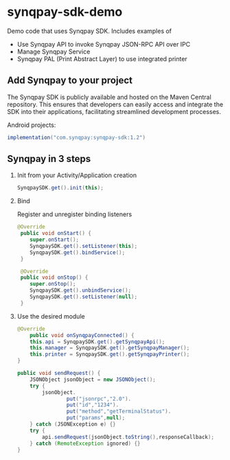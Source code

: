 
# synqpay-sdk-demo

Demo code that uses Synqpay SDK. Includes examples of

- Use Synqpay API to invoke Synqpay JSON-RPC API over IPC
- Manage Synqpay Service
- Synqpay PAL (Print Abstract Layer) to use integrated printer

Add Synqpay to your project
--------------------------------  

The Synqpay SDK is publicly available and hosted on the Maven Central repository. 
This ensures that developers can easily access and integrate the SDK into their applications, facilitating streamlined development processes.

Android projects:
```groovy  
implementation("com.synqpay:synqpay-sdk:1.2")  
```

Synqpay in 3 steps
------------------  

1. Init from your Activity/Application creation

    ```java
    SynqpaySDK.get().init(this);
    ```

2. Bind

   Register and unregister binding listeners

    ```java
    @Override  
     public void onStart() {  
        super.onStart(); 
        SynqpaySDK.get().setListener(this); 
        SynqpaySDK.get().bindService(); 
     }

     @Override  
     public void onStop() {  
        super.onStop(); 
        SynqpaySDK.get().unbindService(); 
        SynqpaySDK.get().setListener(null); 
     } 
    ```


3. Use the desired module

    ```java
    @Override
        public void onSynqpayConnected() {  
        this.api = SynqpaySDK.get().getSynqpayApi(); 
        this.manager = SynqpaySDK.get().getSynqpayManager(); 
        this.printer = SynqpaySDK.get().getSynqpayPrinter();
    } 
    ```
   
    ```java
    public void sendRequest() {  
        JSONObject jsonObject = new JSONObject();
        try {
            jsonObject.
                    put("jsonrpc","2.0").
                    put("id","1234").
                    put("method","getTerminalStatus").
                    put("params",null);
        } catch (JSONException e) {}
        try {
            api.sendRequest(jsonObject.toString(),responseCallback);
        } catch (RemoteException ignored) {}
    } 
    ```
